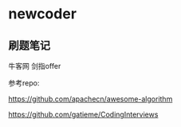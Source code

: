 # newcoder
## 刷题笔记

牛客网 
剑指offer

参考repo:

https://github.com/apachecn/awesome-algorithm

https://github.com/gatieme/CodingInterviews
